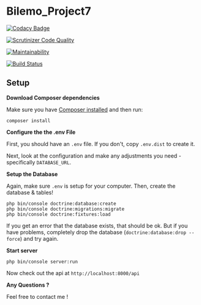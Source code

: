 # Bilemo_Project7

[![Codacy Badge](https://api.codacy.com/project/badge/Grade/12b708ebfa804b878c7b4b427e8f6e60)](https://app.codacy.com/app/sergisergio/Bilemo_Project7?utm_source=github.com&utm_medium=referral&utm_content=sergisergio/Bilemo_Project7&utm_campaign=Badge_Grade_Dashboard)

[![Scrutinizer Code Quality](https://scrutinizer-ci.com/g/sergisergio/Bilemo_Project7/badges/quality-score.png?b=master)](https://scrutinizer-ci.com/g/sergisergio/Bilemo_Project7/?branch=master)

[![Maintainability](https://api.codeclimate.com/v1/badges/8f370362c78c588ce085/maintainability)](https://codeclimate.com/github/sergisergio/Bilemo_Project7/maintainability)

[![Build Status](https://travis-ci.org/sergisergio/Bilemo_Project7.svg?branch=master)](https://travis-ci.org/sergisergio/Bilemo_Project7)

## Setup

**Download Composer dependencies**

Make sure you have [Composer installed](https://getcomposer.org/download/)
and then run:

```
composer install
```

**Configure the the .env File**

First, you should have an `.env` file.
If you don't, copy `.env.dist` to create it.

Next, look at the configuration and make any adjustments you
need - specifically `DATABASE_URL`.

**Setup the Database**

Again, make sure `.env` is setup for your computer. Then, create
the database & tables!

```
php bin/console doctrine:database:create
php bin/console doctrine:migrations:migrate
php bin/console doctrine:fixtures:load
```

If you get an error that the database exists, that should
be ok. But if you have problems, completely drop the
database (`doctrine:database:drop --force`) and try again.

**Start server**

```
php bin/console server:run
```

Now check out the api at `http://localhost:8000/api`

**Any Questions ?**

Feel free to contact me !
